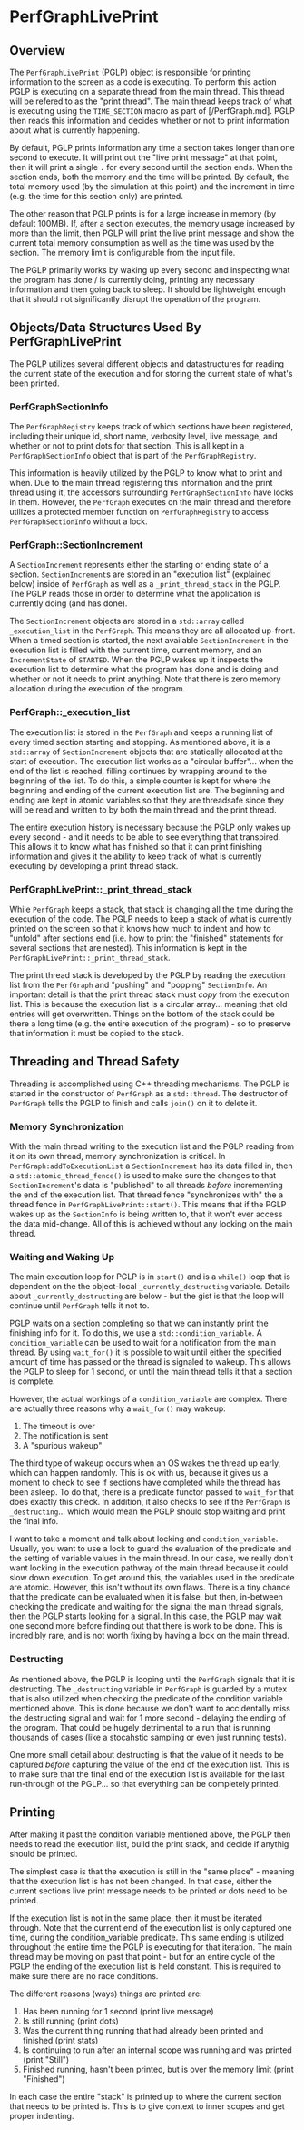 # PerfGraphLivePrint

## Overview

The `PerfGraphLivePrint` (PGLP) object is responsible for printing information to the screen as a code is executing.  To perform this action PGLP is executing on a separate thread from the main thread.  This thread will be refered to as the "print thread".  The main thread keeps track of what is executing using the `TIME_SECTION` macro as part of [/PerfGraph.md].  PGLP then reads this information and decides whether or not to print information about what is currently happening.

By default, PGLP prints information any time a section takes longer than one second to execute.  It will print out the "live print message" at that point, then it will print a single `.` for every second until the section ends.  When the section ends, both the memory and the time will be printed. By default, the total memory used (by the simulation at this point) and the increment in time (e.g. the time for this section only) are printed.

The other reason that PGLP prints is for a large increase in memory (by default 100MB).  If, after a section executes, the memory usage increased by more than the limit, then PGLP will print the live print message and show the current total memory consumption as well as the time was used by the section.  The memory limit is configurable from the input file.

The PGLP primarily works by waking up every second and inspecting what the program has done / is currently doing, printing any necessary information and then going back to sleep.  It should be lightweight enough that it should not significantly disrupt the operation of the program.

## Objects/Data Structures Used By PerfGraphLivePrint

The PGLP utilizes several different objects and datastructures for reading the current state of the execution and for storing the current state of what's been printed.

### PerfGraphSectionInfo

The `PerfGraphRegistry` keeps track of which sections have been registered, including their unique id, short name, verbosity level, live message, and whether or not to print dots for that section.  This is all kept in a `PerfGraphSectionInfo` object that is part of the `PerfGraphRegistry`.

This information is heavily utilized by the PGLP to know what to print and when.  Due to the main thread registering this information and the print thread using it, the accessors surrounding `PerfGraphSectionInfo` have locks in them.  However, the `PerfGraph` executes on the main thread and therefore utilizes a protected member function on `PerfGraphRegistry` to access `PerfGraphSectionInfo` without a lock.

### PerfGraph::SectionIncrement

A `SectionIncrement` represents either the starting or ending state of a section.  `SectionIncrement`s are stored in an "execution list" (explained below) inside of `PerfGraph` as well as a `_print_thread_stack` in the PGLP.  The PGLP reads those in order to determine what the application is currently doing (and has done).

The `SectionIncrement` objects are stored in a `std::array` called `_execution_list` in the `PerfGraph`.  This means they are all allocated up-front.  When a timed section is started, the next available `SectionIncrement` in the execution list is filled with the current time, current memory, and an `IncrementState` of `STARTED`.  When the PGLP wakes up it inspects the execution list to determine what the program has done and is doing and whether or not it needs to print anything.  Note that there is zero memory allocation during the execution of the program.

### PerfGraph::_execution_list

The execution list is stored in the `PerfGraph` and keeps a running list of every timed section starting and stopping.  As mentioned above, it is a `std::array` of `SectionIncrement` objects that are statically allocated at the start of execution.  The execution list works as a "circular buffer"... when the end of the list is reached, filling continues by wrapping around to the beginning of the list.  To do this, a simple counter is kept for where the beginning and ending of the current execution list are.  The beginning and ending are kept in atomic variables so that they are threadsafe since they will be read and written to by both the main thread and the print thread.

The entire execution history is necessary because the PGLP only wakes up every second - and it needs to be able to see everything that transpired.  This allows it to know what has finished so that it can print finishing information and gives it the ability to keep track of what is currently executing by developing a print thread stack.

### PerfGraphLivePrint::_print_thread_stack

While `PerfGraph` keeps a stack, that stack is changing all the time during the execution of the code.  The PGLP needs to keep a stack of what is currently printed on the screen so that it knows how much to indent and how to "unfold" after sections end (i.e. how to print the "finished" statements for several sections that are nested).  This information is kept in the `PerfGraphLivePrint::_print_thread_stack`.

The print thread stack is developed by the PGLP by reading the execution list from the `PerfGraph` and "pushing" and "popping" `SectionInfo`.  An important detail is that the print thread stack must _copy_ from the execution list.  This is because the execution list is a circular array... meaning that old entries will get overwritten.  Things on the bottom of the stack could be there a long time (e.g. the entire execution of the program) - so to preserve that information it must be copied to the stack.

## Threading and Thread Safety

Threading is accomplished using C++ threading mechanisms.  The PGLP is started in the constructor of `PerfGraph` as a `std::thread`.  The destructor of `PerfGraph` tells the PGLP to finish and calls `join()` on it to delete it.

### Memory Synchronization

With the main thread writing to the execution list and the PGLP reading from it on its own thread, memory synchronization is critical.  In `PerfGraph:addToExecutionList` a `SectionIncrement` has its data filled in, then a `std::atomic_thread_fence()` is used to make sure the changes to that `SectionIncrement`'s data is "published" to all threads _before_ incrementing the end of the execution list.  That thread fence "synchronizes with" the a thread fence in `PerfGraphLivePrint::start()`.  This means that if the PGLP wakes up as the `SectionInfo` is being written to, that it won't ever access the data mid-change.  All of this is achieved without any locking on the main thread.

### Waiting and Waking Up

The main execution loop for PGLP is in `start()` and is a `while()` loop that is dependent on the the object-local `_currently_destructing` variable.  Details about `_currently_destructing` are below - but the gist is that the loop will continue until `PerfGraph` tells it not to.

PGLP waits on a section completing so that we can instantly print the finishing info for it.  To do this, we use a `std::condition_variable`.  A `condition_variable` can be used to wait for a notification from the main thread.  By using `wait_for()` it is possible to wait until either the specified amount of time has passed or the thread is signaled to wakeup.  This allows the PGLP to sleep for 1 second, or until the main thread tells it that a section is complete.

However, the actual workings of a `condition_variable` are complex.  There are actually three reasons why a `wait_for()` may wakeup:

1. The timeout is over
2. The notification is sent
3. A "spurious wakeup"

The third type of wakeup occurs when an OS wakes the thread up early, which can happen randomly.  This is ok with us, because it gives us a moment to check to see if sections have completed while the thread has been asleep.  To do that, there is a predicate functor passed to `wait_for` that does exactly this check.  In addition, it also checks to see if the `PerfGraph` is `_destructing`... which would mean the PGLP should stop waiting and print the final info.

I want to take a moment and talk about locking and `condition_variable`.  Usually, you want to use a lock to guard the evaluation of the predicate and the setting of variable values in the main thread.  In our case, we really don't want locking in the execution pathway of the main thread because it could slow down execution.  To get around this, the variables used in the predicate are atomic.  However, this isn't without its own flaws.  There is a tiny chance that the predicate can be evaluated when it is false, but then, in-between checking the predicate and waiting for the signal the main thread signals, then the PGLP starts looking for a signal.  In this case, the PGLP may wait one second more before finding out that there is work to be done.  This is incredibly rare, and is not worth fixing by having a lock on the main thread.

### Destructing

As mentioned above, the PGLP is looping until the `PerfGraph` signals that it is destructing.  The `_destructing` variable in `PerfGraph` is guarded by a mutex that is also utilized when checking the predicate of the condition variable mentioned above.  This is done because we don't want to accidentally miss the destructing signal and wait for 1 more second - delaying the ending of the program.  That could be hugely detrimental to a run that is running thousands of cases (like a stocahstic sampling or even just running tests).

One more small detail about destructing is that the value of it needs to be captured _before_ capturing the value of the end of the execution list.  This is to make sure that the final end of the execution list is available for the last run-through of the PGLP... so that everything can be completely printed.

## Printing

After making it past the condition variable mentioned above, the PGLP then needs to read the execution list, build the print stack, and decide if anythig should be printed.

The simplest case is that the execution is still in the "same place" - meaning that the execution list is has not been changed.  In that case, either the current sections live print message needs to be printed or dots need to be printed.

If the execution list is not in the same place, then it must be iterated through.  Note that the current end of the execution list is only captured one time, during the condition_variable predicate.  This same ending is utilized throughout the entire time the PGLP is executing for that iteration.  The main thread may be moving on past that point - but for an entire cycle of the PGLP the ending of the execution list is held constant.  This is required to make sure there are no race conditions.

The different reasons (ways) things are printed are:

1. Has been running for 1 second (print live message)
2. Is still running (print dots)
3. Was the current thing running that had already been printed and finished (print stats)
4. Is continuing to run after an internal scope was running and was printed (print "Still")
5. Finished running, hasn't been printed, but is over the memory limit (print "Finished")

In each case the entire "stack" is printed up to where the current section that needs to be printed is.  This is to give context to inner scopes and get proper indenting.
